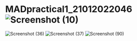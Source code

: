 # MADpractical1_21012022046![Screenshot (10)](https://user-images.githubusercontent.com/110801663/183345871-d0c019a8-23b7-43a9-b470-d657558a37b3.png)
![Screenshot (36)](https://user-images.githubusercontent.com/110801663/183871419-f385a63a-39f9-47b8-87e2-ce67e78f2495.png)
![Screenshot (37)](https://user-images.githubusercontent.com/110801663/183871432-d695902a-eab5-475f-a0ec-8088bd2f47c3.png)
![Screenshot (90)](https://user-images.githubusercontent.com/110801663/186225059-2d762994-d466-425a-b9a0-cd259a6f55a6.png)
